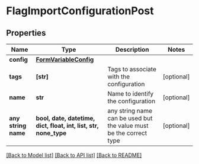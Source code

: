 # FlagImportConfigurationPost


## Properties
Name | Type | Description | Notes
------------ | ------------- | ------------- | -------------
**config** | [**FormVariableConfig**](FormVariableConfig.md) |  | 
**tags** | **[str]** | Tags to associate with the configuration | [optional] 
**name** | **str** | Name to identify the configuration | [optional] 
**any string name** | **bool, date, datetime, dict, float, int, list, str, none_type** | any string name can be used but the value must be the correct type | [optional]

[[Back to Model list]](../README.md#documentation-for-models) [[Back to API list]](../README.md#documentation-for-api-endpoints) [[Back to README]](../README.md)


